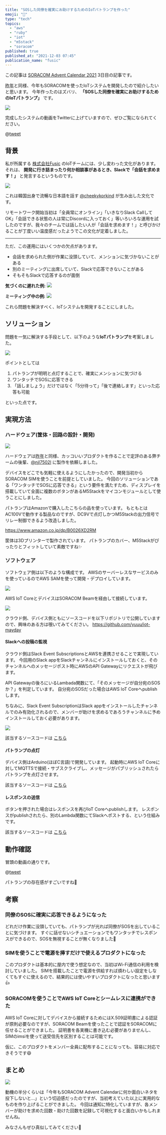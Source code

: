 ```yaml
---
title: "SOSした同僚を確実にお助けするためのIoTパトランプを作った"
emoji: "🚨"
type: "tech"
topics:
  - "aws"
  - "ruby"
  - "iot"
  - "m5stack"
  - "soracom"
published: true
published_at: "2021-12-03 07:45"
publication_name: "fusic"
---
```


この記事は [SORACOM Advent Calendar 2021](https://qiita.com/advent-calendar/2021/soracom) 3日目の記事です。

[昨年](https://qiita.com/Y_uuu/items/9c781f269167d73ee262)と同様、今年もSORACOMを使ったIoTシステムを開発したので紹介したいと思います。
今年作ったのはズバリ、 **「SOSした同僚を確実にお助けするためのIoTパトランプ」** です。

![](https://storage.googleapis.com/zenn-user-upload/94ab4ede55eb-20211202.jpg)

完成したシステムの動画をTwitterに上げていますので、ぜひご覧になられてください。

@[tweet](https://twitter.com/Y_uuu/status/1466527548708618243)

## 背景

私が所属する [株式会社Fusic](https://fusic.co.jp/) のIoTチームには、少し変わった文化があります。
それは、 **開発に行き詰まったり何か相談事があるとき、Slackで「会話を求めます！」** と発言するというものです。

![](https://storage.googleapis.com/zenn-user-upload/9e1a47657ba8-20211202.png)

これは韓国出身で流暢な日本語を話す [@cheekykorkind](https://qiita.com/cheekykorkind) が生み出した文化です。

リモートワーク開始当初は「全員常にオンライン」「いきなりSlack CallしてOK」「会話できる状態の人は常にDiscordに入っておく」等いろいろな運用を試したのですが、我々のチームでは話したい人が「会話を求めます！」と呼びかけることが丁度いい温度感だったようでこの文化が定着しました。

----

ただ、この運用にはいくつかの欠点があります。

- 会話を求められた側が作業に没頭していて、メンションに気づかないことがある
- 別のミーティングに出席していて、Slackで応答できないことがある
- そもそもSlackで応答するのが面倒

**気づくのに遅れた例:**
![](https://storage.googleapis.com/zenn-user-upload/76a35a1d154b-20211202.png)

**ミーティング中の例:**
![](https://storage.googleapis.com/zenn-user-upload/83e07cec842c-20211202.png)

これら問題を解決すべく、IoTシステムを開発することにしました。

## ソリューション

問題を一気に解決する手段として、以下のような**IoTパトランプ**を考案しました。

![](https://storage.googleapis.com/zenn-user-upload/1b0d33f7b985-20211202.png)

ポイントとしては

1. パトランプが明明と点灯することで、確実にメンションに気づける
2. ワンタッチでSOSに応答できる
3. 「話しましょう」だけではなく「5分待って」「後で連絡します」といった応答も可能

といった点です。

## 実現方法

### ハードウェア(筐体・回路の設計・開発)

![](https://storage.googleapis.com/zenn-user-upload/63ba518ef63b-20211202.gif)

ハードウェアは[昨年](https://qiita.com/Y_uuu/items/9c781f269167d73ee262)と同様、カッコいいプロダクトを作ることで定評のある弊チームの後輩、[@njl7502l](https://zenn.dev/njl7502l) に製作を依頼しました。

デバイスをどこでも気軽に使えるようにしたかったので、開発当初からSORACOM SIMを使うことを前提としていました。
今回のソリューションである「ワンタッチでSOSに応答できる」という要件を満たすため、ディスプレイを搭載していて全面に複数のボタンがあるM5Stackをマイコンモジュールとして使うことにしました。

パトランプはAmazonで購入したこちらの品を使っています。
もともとはAC100Vで動作する製品なのですが、DC9Vで点灯しかつM5Stackの出力信号でリレー制御できるよう改造しました。

https://www.amazon.co.jp/dp/B0026XD2RM

筐体は3Dプリンターで製作されています。
パトランプのカバー、M5Stackがぴったりとフィットしていて素敵ですね✨

### ソフトウェア

ソフトウェア側は以下のような構成です。
AWSのサーバーレスなサービスのみを使っているのでAWS SAMを使って開発・デプロイしています。

![](https://storage.googleapis.com/zenn-user-upload/58de73bb0a3c-20211202.png)

AWS IoT CoreとデバイスはSORACOM Beamを経由して接続しています。

![](https://storage.googleapis.com/zenn-user-upload/9eb95027cdcf-20211202.png)

クラウド側、デバイス側ともにソースコードを以下リポジトリで公開していますので、興味のある方は覗いてみてください。
https://github.com/yuuu/iot-mayday

#### Slackへの投稿の監視

クラウド側はSlack Event SubscriptionsとAWSを連携させることで実現しています。
今回用のSlack appをSlackチャンネルにインストールしておくと、そのチャンネルへのメッセージポスト時にAWSのAPI Gatewayにリクエストが飛びます。

API Gatewayの後ろにいるLambada関数にて、「そのメッセージが自分宛のSOSか？」を判定しています。
自分宛のSOSだった場合はAWS IoT Coreへpublishします。

ちなみに、Slack Event SubscriptionはSlack appをインストールしたチャンネルでのみ有効化されるので、メンバーが助けを求めるであろうチャンネルに予めインストールしておく必要があります。

![](https://storage.googleapis.com/zenn-user-upload/fab81438e1b4-20211202.png)

該当するソースコードは [こちら](https://github.com/yuuu/iot-mayday/blob/master/mayday/app.rb)

#### パトランプの点灯

デバイス側はArduino(ほぼC言語)で開発しています。
起動時にAWS IoT Coreに対してMQTTSで接続・サブスクライブし、メッセージがパブリッシュされたらパトランプを点灯させます。

該当するソースコードは [こちら](https://github.com/yuuu/iot-mayday/blob/master/device/src/main.cpp)

#### レスポンスの送信

ボタンを押された場合はレスポンスを再びIoT Coreへpublishします。
レスポンスがpublishされたら、別のLambda関数にてSlackへポストする、という仕組みです。

該当するソースコードは [こちら](https://github.com/yuuu/iot-mayday/blob/master/mayday-responder/app.rb)

## 動作確認

冒頭の動画の通りです。

@[tweet](https://twitter.com/Y_uuu/status/1466527548708618243)

パトランプの存在感がすごいですね🚓

## 考察

### 同僚のSOSに確実に応答できるようになった

どれだけ作業に没頭していても、パトランプが光れば同僚がSOSを出していることに気づけます。
すぐに話せないシチュエーションでもワンタッチでレスポンスができるので、SOSを無視することが無くなりました🎉

### SIMを使うことで電源を挿すだけで使えるプロダクトになった

このプロダクトは基本的に屋内で使う想定なので、当初はWi-Fi通信の利用を検討していました。
SIMを搭載したことで電源を供給すれば煩わしい設定をしなくてもすぐに使えるので、結果的には使いやすいプロダクトになったと思います👍

### SORACOMを使うことでAWS IoT Coreとシームレスに連携ができた

AWS IoT Coreに対してデバイスから接続するためにはX.509証明書による認証が原則必要なのですが、SORACOM Beamを使ったことで認証をSORACOMに任せることができました。
証明書を各実機に書き込む必要がありませんし、SIMのimsiを使って送受信先を区別することは可能です。

仮に、このプロダクトをメンバー全員に配布することになっても、容易に対応できそうです😄

## まとめ

![](https://storage.googleapis.com/zenn-user-upload/37a80eeb2e3d-20211202.jpg)

動機の半分くらいは「今年もSORACOM Advent Calendarに何か面白いネタを投下しないと...」という切迫感だったのですが、当初考えていた以上に実用的なものを作り上げることができました。
今回は通知に特化していますが、各メンバーが助けを求めた回数・助けた回数を記録して可視化すると面白いかもしれませんね。

みなさんもぜひ真似してみてください🙌

